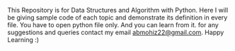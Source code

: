This Repository is for Data Structures and Algorithm with Python.
Here I will be giving sample code of each topic and demonstrate its definition in every file.
You have to open python file only.
And you can learn from it.
for any suggestions and queries contact my email abmohiz22@gmail.com.
Happy Learning :)

